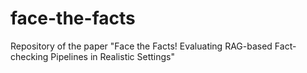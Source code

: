 # face-the-facts
Repository of the paper "Face the Facts! Evaluating RAG-based Fact-checking Pipelines in Realistic Settings"
